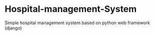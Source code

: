 # Hospital-management-System
Simple hospital management system based on python web framework (django) 
